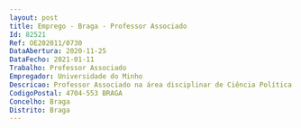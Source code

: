 ```yaml
--- 
layout: post
title: Emprego - Braga - Professor Associado
Id: 82521
Ref: OE202011/0730
DataAbertura: 2020-11-25
DataFecho: 2021-01-11
Trabalho: Professor Associado
Empregador: Universidade do Minho
Descricao: Professor Associado na área disciplinar de Ciência Política.
CodigoPostal: 4704-553 BRAGA
Concelho: Braga
Distrito: Braga
--- 
```

